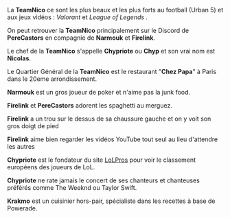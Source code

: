 La **TeamNico** ce sont les plus beaux et les plus forts au football (Urban 5) et aux jeux vidéos : *Valorant* et *League of Legends* .

On peut retrouver la **TeamNico** principalement sur le Discord de **PereCastors** en compagnie de **Narmouk** et **Firelink**.

Le chef de la **TeamNico** s'appelle **Chypriote** ou **Chyp** et son vrai nom est **Nicolas**.

Le Quartier Général de la **TeamNico** est le restaurant "**Chez Papa**" à Paris dans le 20eme arrondissement.

**Narmouk** est un gros joueur de poker et n'aime pas la junk food.

**Firelink** et **PereCastors** adorent les spaghetti au merguez.

**Firelink** a un trou sur le dessus de sa chaussure gauche et on y voit son gros doigt de pied

**Firelink** aime bien regarder les vidéos YouTube tout seul au lieu d'attendre les autres

**Chypriote** est le fondateur du site [LoLPros](https://lolpros.gg/) pour voir le classement européens des joueurs de LoL.

**Chypriote** ne rate jamais le concert de ses chanteurs et chanteuses préférés comme The Weeknd ou Taylor Swift.

**Krakmo** est un cuisinier hors-pair, spécialiste dans les recettes à base de Powerade.
